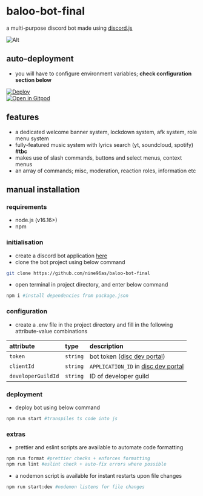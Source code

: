 # baloo-bot-final

a multi-purpose discord bot made using [discord.js](https://github.com/discordjs/discord.js)

![Alt](https://repobeats.axiom.co/api/embed/a70c458d296958fd09ea21b9069c89955ef76a4b.svg 'Repobeats analytics image')

## auto-deployment

- you will have to configure environment variables; **check configuration section below**

[![Deploy](https://www.herokucdn.com/deploy/button.svg)](https://heroku.com/deploy?template=https://github.com/nine96as/baloo-bot-final)
<br>
[![Open in Gitpod](https://camo.githubusercontent.com/76e60919474807718793857d8eb615e7a50b18b04050577e5a35c19421f260a3/68747470733a2f2f676974706f642e696f2f627574746f6e2f6f70656e2d696e2d676974706f642e737667)](https://gitpod.io/#https://github.com/nine96as/baloo-bot-final)

## features

- a dedicated welcome banner system, lockdown system, afk system, role menu system
- fully-featured music system with lyrics search (yt, soundcloud, spotify) **#tbc**
- makes use of slash commands, buttons and select menus, context menus
- an array of commands; misc, moderation, reaction roles, information etc

## manual installation

### requirements

- node.js (v16.16>)
- npm

### initialisation

- create a discord bot application [here](https://discordjs.guide/preparations/setting-up-a-bot-application.html#creating-your-bot)
- clone the bot project using below command

```bash
git clone https://github.com/nine96as/baloo-bot-final
```

- open terminal in project directory, and enter below command

```sh
npm i #install dependencies from package.json
```

### configuration

- create a .env file in the project directory and fill in the following attribute-value combinations

| attribute          | type     | description                                                                        |
| :----------------- | :------- | :--------------------------------------------------------------------------------- |
| `token`            | `string` | bot token ([disc dev portal](https://discord.com/developers/applications))         |
| `clientId`         | `string` | `APPLICATION_ID` in [disc dev portal](https://discord.com/developers/applications) |
| `developerGuildId` | `string` | ID of developer guild                                                              |

### deployment

- deploy bot using below command

```sh
npm run start #transpiles ts code into js
```

### extras

- prettier and eslint scripts are available to automate code formatting

```sh
npm run format #prettier checks + enforces formatting
npm run lint #eslint check + auto-fix errors where possible
```

- a nodemon script is available for instant restarts upon file changes

```sh
npm run start:dev #nodemon listens for file changes
```
